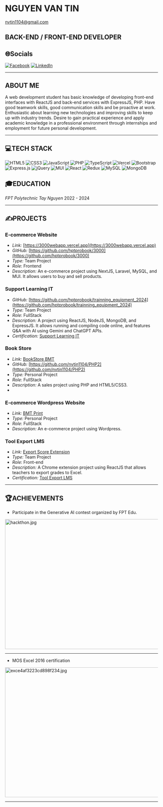 # NGUYEN VAN TIN
nvtin1104@gmail.com

## BACK-END / FRONT-END DEVELOPER
## 🌐Socials
[![Facebook](https://img.shields.io/badge/Facebook-%231877F2.svg?logo=Facebook&logoColor=white)](https://www.facebook.com/nvtin1104) [![LinkedIn](https://img.shields.io/badge/LinkedIn-%230077B5.svg?logo=linkedin&logoColor=white)](https://www.linkedin.com/in/nvtin1104/)

---

## ABOUT ME
A web development student has basic knowledge of developing front-end interfaces with ReactJS and back-end services with ExpressJS, PHP. 
Have good teamwork skills, good communication skills and be proactive at work. Enthusiastic about learning new technologies and improving skills to keep up with industry trends.  Desire to gain practical experience and apply academic knowledge in a professional environment through internships and employment for future personal development.

---

## 💻TECH STACK
![HTML5](https://img.shields.io/badge/html5-%23E34F26.svg?style=for-the-badge&logo=html5&logoColor=white) ![CSS3](https://img.shields.io/badge/css3-%231572B6.svg?style=for-the-badge&logo=css3&logoColor=white) ![JavaScript](https://img.shields.io/badge/javascript-%23323330.svg?style=for-the-badge&logo=javascript&logoColor=%23F7DF1E) ![PHP](https://img.shields.io/badge/php-%23777BB4.svg?style=for-the-badge&logo=php&logoColor=white) ![TypeScript](https://img.shields.io/badge/typescript-%23007ACC.svg?style=for-the-badge&logo=typescript&logoColor=white) ![Vercel](https://img.shields.io/badge/vercel-%23000000.svg?style=for-the-badge&logo=vercel&logoColor=white) ![Bootstrap](https://img.shields.io/badge/bootstrap-%23563D7C.svg?style=for-the-badge&logo=bootstrap&logoColor=white) ![Express.js](https://img.shields.io/badge/express.js-%23404d59.svg?style=for-the-badge&logo=express&logoColor=%2361DAFB) ![jQuery](https://img.shields.io/badge/jquery-%230769AD.svg?style=for-the-badge&logo=jquery&logoColor=white) ![MUI](https://img.shields.io/badge/MUI-%230081CB.svg?style=for-the-badge&logo=material-ui&logoColor=white)  ![React](https://img.shields.io/badge/react-%2320232a.svg?style=for-the-badge&logo=react&logoColor=%2361DAFB) ![Redux](https://img.shields.io/badge/redux-%23593d88.svg?style=for-the-badge&logo=redux&logoColor=white) ![MySQL](https://img.shields.io/badge/mysql-%2300f.svg?style=for-the-badge&logo=mysql&logoColor=white) ![MongoDB](https://img.shields.io/badge/MongoDB-%234ea94b.svg?style=for-the-badge&logo=mongodb&logoColor=white)

## 🎓EDUCATION
*FPT Polytechnic Tay Nguyen*
2022 - 2024

---

## ✍️PROJECTS
### E-commerce Website
- *Link:* [https://3000webapp.vercel.app](https://3000webapp.vercel.app)
- *GitHub:* [https://github.com/hptprobook/3000](https://github.com/hptprobook/3000)
- *Type:* Team Project
- *Role*: Frontend
- *Description:* An e-commerce project using NextJS, Laravel, MySQL, and MUI. It allows users to buy and sell products.

### Support Learning IT
- *GitHub:* [https://github.com/hptprobook/trainning_equipment_2024](https://github.com/hptprobook/trainning_equipment_2024)
- *Type:* Team Project
- *Role*: FullStack
- *Description:* A project using ReactJS, NodeJS, MongoDB, and ExpressJS. It allows running and compiling code online, and features Q&A with AI using Gemini and ChatGPT APIs.
- *Certification:* [Support Learning IT](https://xuongthuchanh.poly.edu.vn/certificate/PK03092/65fbb01783e27d8e3458d8a4)
### Book Store
- *Link:* [BookStore BMT](https://book-shop-bmt.000webhostapp.com/)
- *GitHub:* [https://github.com/nvtin1104/PHP2](https://github.com/nvtin1104/PHP2)
- *Type:* Personal Project
- *Role*: FullStack
- *Description:* A sales project using PHP and HTML5/CSS3.
- 
### E-commerce Wordpress Website
- *Link:* [BMT Print](https://admin-3000.id.vn/)
- *Type:* Personal Project
- *Role*: FullStack
- *Description:* An e-commerce project using Wordpress.
  
### Tool Export LMS
- *Link:* [Export Score Extension](https://chromewebstore.google.com/detail/export-score/nligchepkpodlccjkjliepebgloolfee?authuser=0&hl=vi)
- *Type:* Team Project
- *Role*: Front-end
- *Description:* A Chrome extension project using ReactJS that allows teachers to export grades to Excel.
- *Certification:* [Tool Export LMS](https://xuongthuchanh.poly.edu.vn/certificate/PK03092/65d440a44c768e0c1dbe1239)
---

## 🏆ACHIEVEMENTS

- Participate in the Generative AI contest organized by FPT Edu.


<img src="https://img.upanh.tv/2024/07/10/hackthon.jpg" alt="hackthon.jpg" border="0" style="width: 640px; height: 427px;">

---

- MOS Excel 2016 certification

<img src="https://img.upanh.tv/2024/07/10/exce4af3223cd898f234.jpg" alt="exce4af3223cd898f234.jpg" border="0" style="width: 640px; height: 427px;">

---
